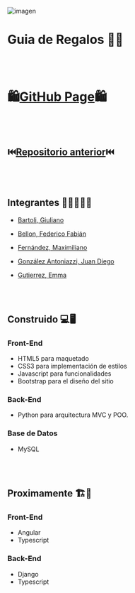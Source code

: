 ![imagen](https://user-images.githubusercontent.com/105946879/233245008-665deb54-926d-4c1d-a0d3-a1531b522c27.png)

# Guia de Regalos 🎀🎁

<br></br>

# 🛍️[GitHub Page](https://debugging-s-i-soluciones-informaticas.github.io/E-Commerce_Guia_de_Regalos/Maquetacion%202022/Front/html/Index.html)🛍️

<br></br>

## ⏮️[Repositorio anterior](https://github.com/JDGA1997/Debugging_S.I._Soluciones-Informaticas)⏮️


<br></br>
## Integrantes  👩‍💻👨🏼‍💻

- [Bartoli, Giuliano ](https://github.com/BGiuliano)

- [Bellon, Federico Fabián](https://github.com/fedevricobellon)

- [Fernández, Maximiliano](https://github.com/lanusroots)

- [González Antoniazzi, Juan Diego](https://github.com/JDGA1997)

- [Gutierrez, Emma](https://github.com/Emygut)


<br></br>
## Construido 💻🖥️

### Front-End

- HTML5 para maquetado
- CSS3 para implementación de estilos
- Javascript para funcionalidades
- Bootstrap para el diseño del sitio

### Back-End

- Python para arquitectura MVC y POO.

### Base de Datos

- MySQL


<br></br>
## Proximamente 🏗️🚧

### Front-End

- Angular
- Typescript

### Back-End

- Django
- Typescript
